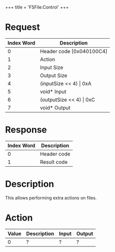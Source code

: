 +++
title = 'FSFile:Control'
+++

# Request

| Index Word | Description                |
|------------|----------------------------|
| 0          | Header code \[0x040100C4\] |
| 1          | Action                     |
| 2          | Input Size                 |
| 3          | Output Size                |
| 4          | (inputSize \<\< 4) \| 0xA  |
| 5          | void\* Input               |
| 6          | (outputSize \<\< 4) \| 0xC |
| 7          | void\* Output              |

# Response

| Index Word | Description |
|------------|-------------|
| 0          | Header code |
| 1          | Result code |

# Description

This allows performing extra actions on files.

# Action

| Value | Description | Input | Output |
|-------|-------------|-------|--------|
| 0     | ?           | ?     | ?      |